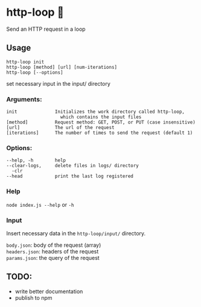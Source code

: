 # http-loop :construction:

Send an HTTP request in a loop

## Usage

```
http-loop init  
http-loop [method] [url] [num-iterations]   
http-loop [--options]
```
set necessary input in the input/ directory

### Arguments:
```
init              Initializes the work directory called http-loop,
                    which contains the input files
[method]          Request method: GET, POST, or PUT (case insensitive)
[url]             The url of the request
[iterations]      The number of times to send the request (default 1)
```

### Options:
```
--help, -h        help
--clear-logs,     delete files in logs/ directory
  -clr
--head            print the last log registered
```
### Help
`node index.js --help` or `-h`

### Input
Insert necessary data in the `http-loop/input/` directory.

`body.json`: body of the request (array)  
`headers.json`: headers of the request  
`params.json`: the query of the request

## TODO:
- write better documentation
- publish to npm
